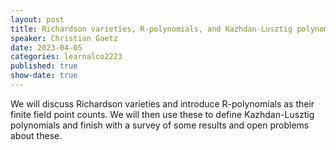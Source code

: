 ```yaml
---
layout: post
title: Richardson varieties, R-polynomials, and Kazhdan-Lusztig polynomials
speaker: Christian Gaetz
date: 2023-04-05
categories: learnalco2223
published: true
show-date: true
---
```

We will discuss Richardson varieties and introduce R-polynomials as their finite field point counts.  We will then use these to define Kazhdan-Lusztig polynomials and finish with a survey of some results and open problems about these.
